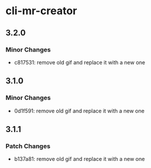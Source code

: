 # cli-mr-creator

## 3.2.0

### Minor Changes

- c817531: remove old gif and replace it with a new one

## 3.1.0

### Minor Changes

- 0d1f591: remove old gif and replace it with a new one

## 3.1.1

### Patch Changes

- b137a81: remove old gif and replace it with a new one
